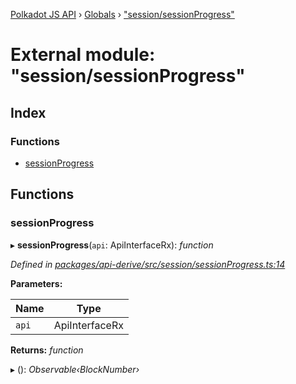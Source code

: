 [Polkadot JS API](../README.md) › [Globals](../globals.md) › ["session/sessionProgress"](_session_sessionprogress_.md)

# External module: "session/sessionProgress"

## Index

### Functions

* [sessionProgress](_session_sessionprogress_.md#sessionprogress)

## Functions

###  sessionProgress

▸ **sessionProgress**(`api`: ApiInterfaceRx): *function*

*Defined in [packages/api-derive/src/session/sessionProgress.ts:14](https://github.com/polkadot-js/api/blob/7ed1857589/packages/api-derive/src/session/sessionProgress.ts#L14)*

**Parameters:**

Name | Type |
------ | ------ |
`api` | ApiInterfaceRx |

**Returns:** *function*

▸ (): *Observable‹BlockNumber›*
